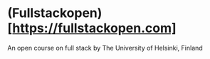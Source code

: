 # (Fullstackopen)[https://fullstackopen.com]

An open course on full stack by The University of Helsinki, Finland